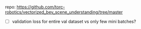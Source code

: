 repo: https://github.com/torc-robotics/vectorized_bev_scene_understanding/tree/master



- [ ] validation loss for entire val dataset vs only few mini batches?
